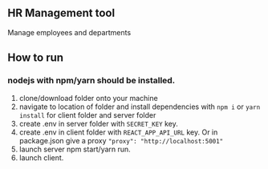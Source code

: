 ## HR Management tool
Manage employees and departments

## How to run
### nodejs with npm/yarn should be installed.
1. clone/download folder onto your machine
2. navigate to location of folder and install dependencies with `npm i` or `yarn install` for client folder and server folder
3. create .env in server folder with `SECRET_KEY` key.
4. create .env in client folder with `REACT_APP_API_URL` key. Or in package.json give a proxy `"proxy": "http://localhost:5001"`
5. launch server npm start/yarn run.
6. launch client.
